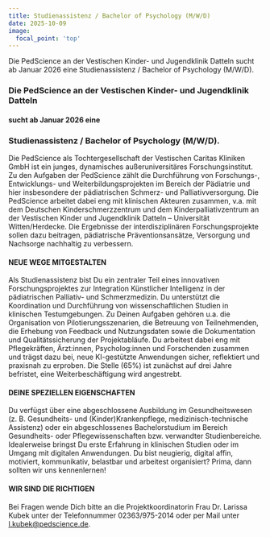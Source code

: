 ```yaml
---
title: Studienassistenz / Bachelor of Psychology (M/W/D)
date: 2025-10-09
image:
  focal_point: 'top'
---
```


Die PedScience an der Vestischen Kinder- und Jugendklinik Datteln sucht ab Januar 2026 eine Studienassistenz / Bachelor of Psychology (M/W/D).

<!--more-->

### Die PedScience an der Vestischen Kinder- und Jugendklinik Datteln

#### sucht ab Januar 2026 eine

### Studienassistenz / Bachelor of Psychology (M/W/D).

Die PedScience als Tochtergesellschaft der Vestischen Caritas Kliniken GmbH ist ein junges, dynamisches
außeruniversitäres Forschungsinstitut. Zu den Aufgaben der PedScience zählt die Durchführung von
Forschungs-, Entwicklungs- und Weiterbildungsprojekten im Bereich der Pädiatrie und hier insbesondere der
pädiatrischen Schmerz- und Palliativversorgung. Die PedScience arbeitet dabei eng mit klinischen Akteuren
zusammen, v.a. mit dem Deutschen Kinderschmerzzentrum und dem Kinderpalliativzentrum an der
Vestischen Kinder und Jugendklinik Datteln – Universität Witten/Herdecke. Die Ergebnisse der
interdisziplinären Forschungsprojekte sollen dazu beitragen, pädiatrische Präventionsansätze, Versorgung
und Nachsorge nachhaltig zu verbessern.

#### NEUE WEGE MITGESTALTEN
Als Studienassistenz bist Du ein zentraler Teil eines innovativen Forschungsprojektes zur Integration
Künstlicher Intelligenz in der pädiatrischen Palliativ- und Schmerzmedizin. Du unterstützt die Koordination und
Durchführung von wissenschaftlichen Studien in klinischen Testumgebungen. Zu Deinen Aufgaben gehören
u.a. die Organisation von Pilotierungsszenarien, die Betreuung von Teilnehmenden, die Erhebung von
Feedback und Nutzungsdaten sowie die Dokumentation und Qualitätssicherung der Projektabläufe. Du
arbeitest dabei eng mit Pflegekräften, Ärzt:innen, Psycholog:innen und Forschenden zusammen und trägst
dazu bei, neue KI-gestützte Anwendungen sicher, reflektiert und praxisnah zu erproben.
Die Stelle (65%) ist zunächst auf drei Jahre befristet, eine Weiterbeschäftigung wird angestrebt.

#### DEINE SPEZIELLEN EIGENSCHAFTEN
Du verfügst über eine abgeschlossene Ausbildung im Gesundheitswesen (z. B. Gesundheits- und
(Kinder)Krankenpflege, medizinisch-technische Assistenz) oder ein abgeschlossenes Bachelorstudium im
Bereich Gesundheits- oder Pflegewissenschaften bzw. verwandter Studienbereiche. Idealerweise bringst Du
erste Erfahrung in klinischen Studien oder im Umgang mit digitalen Anwendungen. Du bist neugierig, digital
affin, motiviert, kommunikativ, belastbar und arbeitest organisiert? Prima, dann sollten wir uns kennenlernen!

#### WIR SIND DIE RICHTIGEN
Bei Fragen wende Dich bitte an die Projektkoordinatorin Frau Dr. Larissa Kubek unter der Telefonnummer
02363/975-2014 oder per Mail unter l.kubek@pedscience.de.
